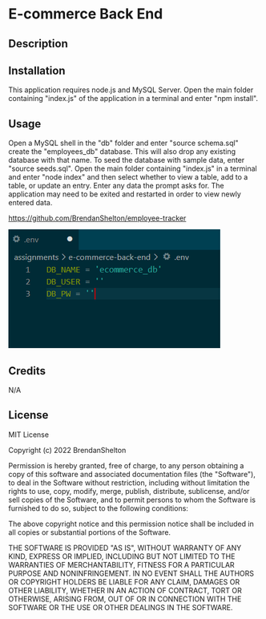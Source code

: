 # E-commerce Back End

## Description



## Installation

This application requires node.js and MySQL Server. Open the main folder containing "index.js" of the application in a terminal and enter "npm install".

## Usage

Open a MySQL shell in the "db" folder and enter "source schema.sql" create the "employees_db" database. This will also drop any existing database with that name. To seed the database with sample data, enter "source seeds.sql". Open the main folder containing "index.js" in a terminal and enter "node index" and then select whether to view a table, add to a table, or update an entry. Enter any data the prompt asks for. The application may need to be exited and restarted in order to view newly entered data. 

https://github.com/BrendanShelton/employee-tracker

![screenshot of application](screenshot.PNG)

## Credits

N/A

## License

MIT License

Copyright (c) 2022 BrendanShelton

Permission is hereby granted, free of charge, to any person obtaining a copy
of this software and associated documentation files (the "Software"), to deal
in the Software without restriction, including without limitation the rights
to use, copy, modify, merge, publish, distribute, sublicense, and/or sell
copies of the Software, and to permit persons to whom the Software is
furnished to do so, subject to the following conditions:

The above copyright notice and this permission notice shall be included in all
copies or substantial portions of the Software.

THE SOFTWARE IS PROVIDED "AS IS", WITHOUT WARRANTY OF ANY KIND, EXPRESS OR
IMPLIED, INCLUDING BUT NOT LIMITED TO THE WARRANTIES OF MERCHANTABILITY,
FITNESS FOR A PARTICULAR PURPOSE AND NONINFRINGEMENT. IN NO EVENT SHALL THE
AUTHORS OR COPYRIGHT HOLDERS BE LIABLE FOR ANY CLAIM, DAMAGES OR OTHER
LIABILITY, WHETHER IN AN ACTION OF CONTRACT, TORT OR OTHERWISE, ARISING FROM,
OUT OF OR IN CONNECTION WITH THE SOFTWARE OR THE USE OR OTHER DEALINGS IN THE
SOFTWARE.